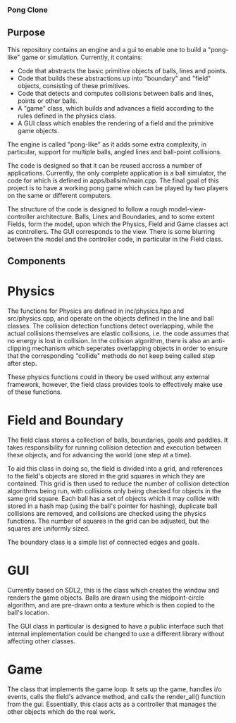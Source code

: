 ### Pong Clone

## Purpose

This repository contains an engine and a gui to enable one to build a "pong-like" game or simulation. Currently, it contains:

- Code that abstracts the basic primitive objects of balls, lines and points.
- Code that builds these abstractions up into "boundary" and "field" objects, consisting of these primitives.
- Code that detects and computes collisions between balls and lines, points or other balls.
- A "game" class, which builds and advances a field according to the rules defined in the physics class.
- A GUI class which enables the rendering of a field and the primitive game objects.

The engine is called "pong-like" as it adds some extra complexity, in particular, support for multiple balls, angled lines and ball-point collisions.

The code is designed so that it can be reused accross a number of applications. Currently, the only complete application is a ball simulator, the code for which is defined in apps/ballsim/main.cpp. The final goal of this project is to have a working pong game which can be played by two players on the same or different computers.

The structure of the code is designed to follow a rough model-view-controller architecture. Balls, Lines and Boundaries, and to some extent Fields, form the model, upon which the Physics, Field and Game classes act as controllers. The GUI corresponds to the view. There is some blurring between the model and the controller code, in particular in the Field class.

## Components

# Physics

The functions for Physics are defined in inc/physics.hpp and src/physics.cpp, and operate on the objects defined in the line and ball classes. The collision detection functions detect overlapping, while the actual collisions themselves are elastic collisions, i.e. the code assumes that no energy is lost in collision. In the collision algorithm, there is also an anti-clipping mechanism which seperates overlapping objects in order to ensure that the corresponding "collide" methods do not keep being called step after step.

These physics functions could in theory be used without any external framework, however, the field class provides tools to effectively make use of these functions.

# Field and Boundary

The field class stores a collection of balls, boundaries, goals and paddles. It takes responsibility for running collision detection and execution between these objects, and for advancing the world (one step at a time).

To aid this class in doing so, the field is divided into a grid, and references to the field's objects are stored in the grid squares in which they are contained. This grid is then used to reduce the number of collision detection algorithms being run, with collisions only being checked for objects in the same grid square. Each ball has a set of objects which it may collide with stored in a hash map (using the ball's pointer for hashing), duplicate ball collisions are removed, and collisions are checked using the physics functions. The number of squares in the grid can be adjusted, but the squares are uniformly sized.

The boundary class is a simple list of connected edges and goals.

# GUI

Currently based on SDL2, this is the class which creates the window and renders the game objects. Balls are drawn using the midpoint-circle algorithm, and are pre-drawn onto a texture which is then copied to the ball's location.

The GUI class in particular is designed to have a public interface such that internal implementation could be changed to use a different library without affecting other classes.

# Game

The class that implements the game loop. It sets up the game, handles i/o events, calls the field's advance method, and calls the render_all() function from the gui. Essentially, this class acts as a controller that manages the other objects which do the real work.

